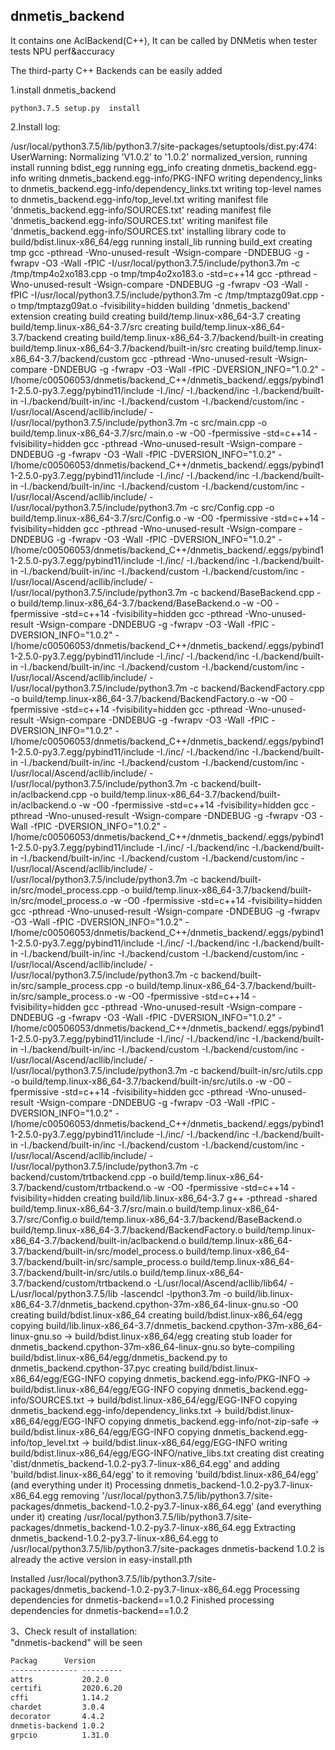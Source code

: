 ## dnmetis_backend

  It contains one AclBackend(C++), It can be called by DNMetis when tester tests NPU perf&accuracy
  
  The third-party C++ Backends can be easily added 

1.install dnmetis_backend

    python3.7.5 setup.py  install

2.Install log:

/usr/local/python3.7.5/lib/python3.7/site-packages/setuptools/dist.py:474: UserWarning: Normalizing 'V1.0.2' to '1.0.2'
  normalized_version,
running install
running bdist_egg
running egg_info
creating dnmetis_backend.egg-info
writing dnmetis_backend.egg-info/PKG-INFO
writing dependency_links to dnmetis_backend.egg-info/dependency_links.txt
writing top-level names to dnmetis_backend.egg-info/top_level.txt
writing manifest file 'dnmetis_backend.egg-info/SOURCES.txt'
reading manifest file 'dnmetis_backend.egg-info/SOURCES.txt'
writing manifest file 'dnmetis_backend.egg-info/SOURCES.txt'
installing library code to build/bdist.linux-x86_64/egg
running install_lib
running build_ext
creating tmp
gcc -pthread -Wno-unused-result -Wsign-compare -DNDEBUG -g -fwrapv -O3 -Wall -fPIC -I/usr/local/python3.7.5/include/python3.7m -c /tmp/tmp4o2xo183.cpp -o tmp/tmp4o2xo183.o -std=c++14
gcc -pthread -Wno-unused-result -Wsign-compare -DNDEBUG -g -fwrapv -O3 -Wall -fPIC -I/usr/local/python3.7.5/include/python3.7m -c /tmp/tmptazg09at.cpp -o tmp/tmptazg09at.o -fvisibility=hidden
building 'dnmetis_backend' extension
creating build
creating build/temp.linux-x86_64-3.7
creating build/temp.linux-x86_64-3.7/src
creating build/temp.linux-x86_64-3.7/backend
creating build/temp.linux-x86_64-3.7/backend/built-in
creating build/temp.linux-x86_64-3.7/backend/built-in/src
creating build/temp.linux-x86_64-3.7/backend/custom
gcc -pthread -Wno-unused-result -Wsign-compare -DNDEBUG -g -fwrapv -O3 -Wall -fPIC -DVERSION_INFO="1.0.2" -I/home/c00506053/dnmetis/backend_C++/dnmetis_backend/.eggs/pybind11-2.5.0-py3.7.egg/pybind11/include -I./inc/ -I./backend/inc -I./backend/built-in -I./backend/built-in/inc -I./backend/custom -I./backend/custom/inc -I/usr/local/Ascend/acllib/include/ -I/usr/local/python3.7.5/include/python3.7m -c src/main.cpp -o build/temp.linux-x86_64-3.7/src/main.o -w -O0 -fpermissive -std=c++14 -fvisibility=hidden
gcc -pthread -Wno-unused-result -Wsign-compare -DNDEBUG -g -fwrapv -O3 -Wall -fPIC -DVERSION_INFO="1.0.2" -I/home/c00506053/dnmetis/backend_C++/dnmetis_backend/.eggs/pybind11-2.5.0-py3.7.egg/pybind11/include -I./inc/ -I./backend/inc -I./backend/built-in -I./backend/built-in/inc -I./backend/custom -I./backend/custom/inc -I/usr/local/Ascend/acllib/include/ -I/usr/local/python3.7.5/include/python3.7m -c src/Config.cpp -o build/temp.linux-x86_64-3.7/src/Config.o -w -O0 -fpermissive -std=c++14 -fvisibility=hidden
gcc -pthread -Wno-unused-result -Wsign-compare -DNDEBUG -g -fwrapv -O3 -Wall -fPIC -DVERSION_INFO="1.0.2" -I/home/c00506053/dnmetis/backend_C++/dnmetis_backend/.eggs/pybind11-2.5.0-py3.7.egg/pybind11/include -I./inc/ -I./backend/inc -I./backend/built-in -I./backend/built-in/inc -I./backend/custom -I./backend/custom/inc -I/usr/local/Ascend/acllib/include/ -I/usr/local/python3.7.5/include/python3.7m -c backend/BaseBackend.cpp -o build/temp.linux-x86_64-3.7/backend/BaseBackend.o -w -O0 -fpermissive -std=c++14 -fvisibility=hidden
gcc -pthread -Wno-unused-result -Wsign-compare -DNDEBUG -g -fwrapv -O3 -Wall -fPIC -DVERSION_INFO="1.0.2" -I/home/c00506053/dnmetis/backend_C++/dnmetis_backend/.eggs/pybind11-2.5.0-py3.7.egg/pybind11/include -I./inc/ -I./backend/inc -I./backend/built-in -I./backend/built-in/inc -I./backend/custom -I./backend/custom/inc -I/usr/local/Ascend/acllib/include/ -I/usr/local/python3.7.5/include/python3.7m -c backend/BackendFactory.cpp -o build/temp.linux-x86_64-3.7/backend/BackendFactory.o -w -O0 -fpermissive -std=c++14 -fvisibility=hidden
gcc -pthread -Wno-unused-result -Wsign-compare -DNDEBUG -g -fwrapv -O3 -Wall -fPIC -DVERSION_INFO="1.0.2" -I/home/c00506053/dnmetis/backend_C++/dnmetis_backend/.eggs/pybind11-2.5.0-py3.7.egg/pybind11/include -I./inc/ -I./backend/inc -I./backend/built-in -I./backend/built-in/inc -I./backend/custom -I./backend/custom/inc -I/usr/local/Ascend/acllib/include/ -I/usr/local/python3.7.5/include/python3.7m -c backend/built-in/aclbackend.cpp -o build/temp.linux-x86_64-3.7/backend/built-in/aclbackend.o -w -O0 -fpermissive -std=c++14 -fvisibility=hidden
gcc -pthread -Wno-unused-result -Wsign-compare -DNDEBUG -g -fwrapv -O3 -Wall -fPIC -DVERSION_INFO="1.0.2" -I/home/c00506053/dnmetis/backend_C++/dnmetis_backend/.eggs/pybind11-2.5.0-py3.7.egg/pybind11/include -I./inc/ -I./backend/inc -I./backend/built-in -I./backend/built-in/inc -I./backend/custom -I./backend/custom/inc -I/usr/local/Ascend/acllib/include/ -I/usr/local/python3.7.5/include/python3.7m -c backend/built-in/src/model_process.cpp -o build/temp.linux-x86_64-3.7/backend/built-in/src/model_process.o -w -O0 -fpermissive -std=c++14 -fvisibility=hidden
gcc -pthread -Wno-unused-result -Wsign-compare -DNDEBUG -g -fwrapv -O3 -Wall -fPIC -DVERSION_INFO="1.0.2" -I/home/c00506053/dnmetis/backend_C++/dnmetis_backend/.eggs/pybind11-2.5.0-py3.7.egg/pybind11/include -I./inc/ -I./backend/inc -I./backend/built-in -I./backend/built-in/inc -I./backend/custom -I./backend/custom/inc -I/usr/local/Ascend/acllib/include/ -I/usr/local/python3.7.5/include/python3.7m -c backend/built-in/src/sample_process.cpp -o build/temp.linux-x86_64-3.7/backend/built-in/src/sample_process.o -w -O0 -fpermissive -std=c++14 -fvisibility=hidden
gcc -pthread -Wno-unused-result -Wsign-compare -DNDEBUG -g -fwrapv -O3 -Wall -fPIC -DVERSION_INFO="1.0.2" -I/home/c00506053/dnmetis/backend_C++/dnmetis_backend/.eggs/pybind11-2.5.0-py3.7.egg/pybind11/include -I./inc/ -I./backend/inc -I./backend/built-in -I./backend/built-in/inc -I./backend/custom -I./backend/custom/inc -I/usr/local/Ascend/acllib/include/ -I/usr/local/python3.7.5/include/python3.7m -c backend/built-in/src/utils.cpp -o build/temp.linux-x86_64-3.7/backend/built-in/src/utils.o -w -O0 -fpermissive -std=c++14 -fvisibility=hidden
gcc -pthread -Wno-unused-result -Wsign-compare -DNDEBUG -g -fwrapv -O3 -Wall -fPIC -DVERSION_INFO="1.0.2" -I/home/c00506053/dnmetis/backend_C++/dnmetis_backend/.eggs/pybind11-2.5.0-py3.7.egg/pybind11/include -I./inc/ -I./backend/inc -I./backend/built-in -I./backend/built-in/inc -I./backend/custom -I./backend/custom/inc -I/usr/local/Ascend/acllib/include/ -I/usr/local/python3.7.5/include/python3.7m -c backend/custom/trtbackend.cpp -o build/temp.linux-x86_64-3.7/backend/custom/trtbackend.o -w -O0 -fpermissive -std=c++14 -fvisibility=hidden
creating build/lib.linux-x86_64-3.7
g++ -pthread -shared build/temp.linux-x86_64-3.7/src/main.o build/temp.linux-x86_64-3.7/src/Config.o build/temp.linux-x86_64-3.7/backend/BaseBackend.o build/temp.linux-x86_64-3.7/backend/BackendFactory.o build/temp.linux-x86_64-3.7/backend/built-in/aclbackend.o build/temp.linux-x86_64-3.7/backend/built-in/src/model_process.o build/temp.linux-x86_64-3.7/backend/built-in/src/sample_process.o build/temp.linux-x86_64-3.7/backend/built-in/src/utils.o build/temp.linux-x86_64-3.7/backend/custom/trtbackend.o -L/usr/local/Ascend/acllib/lib64/ -L/usr/local/python3.7.5/lib -lascendcl -lpython3.7m -o build/lib.linux-x86_64-3.7/dnmetis_backend.cpython-37m-x86_64-linux-gnu.so -O0
creating build/bdist.linux-x86_64
creating build/bdist.linux-x86_64/egg
copying build/lib.linux-x86_64-3.7/dnmetis_backend.cpython-37m-x86_64-linux-gnu.so -> build/bdist.linux-x86_64/egg
creating stub loader for dnmetis_backend.cpython-37m-x86_64-linux-gnu.so
byte-compiling build/bdist.linux-x86_64/egg/dnmetis_backend.py to dnmetis_backend.cpython-37.pyc
creating build/bdist.linux-x86_64/egg/EGG-INFO
copying dnmetis_backend.egg-info/PKG-INFO -> build/bdist.linux-x86_64/egg/EGG-INFO
copying dnmetis_backend.egg-info/SOURCES.txt -> build/bdist.linux-x86_64/egg/EGG-INFO
copying dnmetis_backend.egg-info/dependency_links.txt -> build/bdist.linux-x86_64/egg/EGG-INFO
copying dnmetis_backend.egg-info/not-zip-safe -> build/bdist.linux-x86_64/egg/EGG-INFO
copying dnmetis_backend.egg-info/top_level.txt -> build/bdist.linux-x86_64/egg/EGG-INFO
writing build/bdist.linux-x86_64/egg/EGG-INFO/native_libs.txt
creating dist
creating 'dist/dnmetis_backend-1.0.2-py3.7-linux-x86_64.egg' and adding 'build/bdist.linux-x86_64/egg' to it
removing 'build/bdist.linux-x86_64/egg' (and everything under it)
Processing dnmetis_backend-1.0.2-py3.7-linux-x86_64.egg
removing '/usr/local/python3.7.5/lib/python3.7/site-packages/dnmetis_backend-1.0.2-py3.7-linux-x86_64.egg' (and everything under it)
creating /usr/local/python3.7.5/lib/python3.7/site-packages/dnmetis_backend-1.0.2-py3.7-linux-x86_64.egg
Extracting dnmetis_backend-1.0.2-py3.7-linux-x86_64.egg to /usr/local/python3.7.5/lib/python3.7/site-packages
dnmetis-backend 1.0.2 is already the active version in easy-install.pth

Installed /usr/local/python3.7.5/lib/python3.7/site-packages/dnmetis_backend-1.0.2-py3.7-linux-x86_64.egg
Processing dependencies for dnmetis-backend==1.0.2
Finished processing dependencies for dnmetis-backend==1.0.2


3、Check result of installation:\
"dnmetis-backend" will be seen
````pip3.7.5 list                                                                                             
Packag      Version
--------------- ---------
attrs           20.2.0
certifi         2020.6.20
cffi            1.14.2
chardet         3.0.4
decorator       4.4.2
dnmetis-backend 1.0.2
grpcio          1.31.0